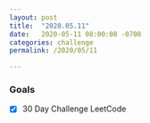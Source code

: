 ```yaml
---
layout: post
title:  "2020.05.11"
date:   2020-05-11 08:00:00 -0700
categories: challenge
permalink: /2020/05/11

---
```


### Goals
- [x] 30 Day Challenge LeetCode

&nbsp;

